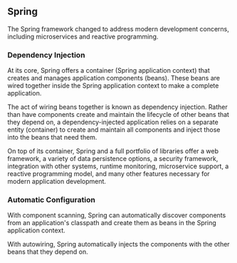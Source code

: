 ## Spring

The Spring framework changed to address modern development concerns, including microservices and reactive programming.

### Dependency Injection

At its core, Spring offers a container (Spring application context) that creates and manages application components (beans). These beans are wired together inside the Spring application context to make a complete application.

The act of wiring beans together is known as dependency injection. Rather than have components create and maintain the lifecycle of other beans that they depend on, a dependency-injected application relies on a separate entity (container) to create and maintain all components and inject those into the beans that need them.

On top of its container, Spring and a full portfolio of libraries offer a web framework, a variety of data persistence options, a security framework, integration with other systems, runtime monitoring, microservice support, a reactive programming model, and many other features necessary for modern application development.

### Automatic Configuration

With component scanning, Spring can automatically discover components from an application's classpath and create them as beans in the Spring application context.

With autowiring, Spring automatically injects the components with the other beans that they depend on.
